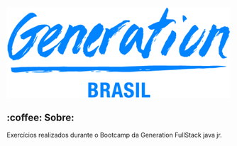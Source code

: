 <p align="center">
<img src="gen.png"/>
</p>
<h2>:coffee: Sobre:</h2>
<p>Exercícios realizados durante o Bootcamp da Generation FullStack java jr.</p>
